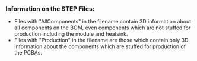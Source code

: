 ### Information on the STEP Files:

* Files with "AllComponents" in the filename contain 3D information about all components on the BOM, even components which are not stuffed for production including the module and heatsink. 
* Files with "Production" in the filename are those which contain only 3D information about the components which are stuffed for production of the PCBAs. 
